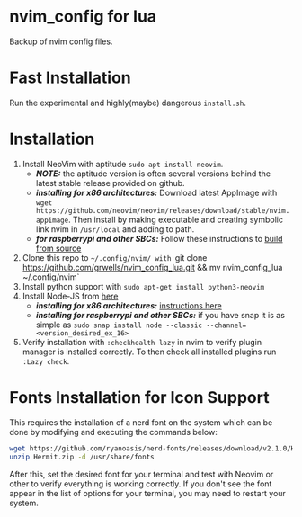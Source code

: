# nvim_config for lua
Backup of nvim config files.

# Fast Installation
Run the experimental and highly(maybe) dangerous `install.sh`.

# Installation
1. Install NeoVim with aptitude `sudo apt install neovim`.
   * _**NOTE:**_ the aptitude version is often several versions behind the latest stable release provided on github.
   * _**installing for x86 architectures:**_ Download latest AppImage with `wget https://github.com/neovim/neovim/releases/download/stable/nvim.appimage`. Then install by making executable and creating symbolic link nvim in `/usr/local` and adding to path.
   * _**for raspberrypi and other SBCs:**_ Follow these instructions to [build from source](https://github.com/neovim/neovim/wiki/Building-Neovim)
3. Clone this repo to `~/.config/nvim/ with `git clone https://github.com/grwells/nvim_config_lua.git && mv nvim_config_lua ~/.config/nvim`
4. Install python support with `sudo apt-get install python3-neovim`
5. Install Node-JS from [here](https://github.com/nodesource/distributions/blob/master/README.md)
   * _**installing for x86 architectures:**_ [instructions here](https://github.com/nodesource/distributions#installation-instructions)
   * _**installing for raspberrypi and other SBCs:**_ if you have snap it is as simple as `sudo snap install node --classic --channel=<version_desired_ex_16>`
7. Verify installation with `:checkhealth lazy` in nvim to verify plugin manager is installed correctly. To then check all installed plugins run `:Lazy check`.

# Fonts Installation for Icon Support
This requires the installation of a nerd font on the system which can be done by modifying and executing the commands below:

```bash
wget https://github.com/ryanoasis/nerd-fonts/releases/download/v2.1.0/Hermit.zip
unzip Hermit.zip -d /usr/share/fonts
```
After this, set the desired font for your terminal and test with Neovim or other to verify everything is working correctly. If you don't see the font appear in the list of options for your terminal, you may need to restart your system.
